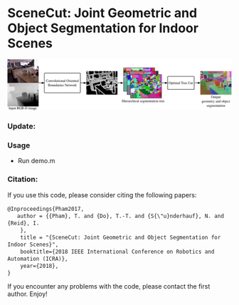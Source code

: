 # SceneCut: Joint Geometric and Object Segmentation for Indoor Scenes
![SceneCut](doc/SceneCut.png)

### Update:
  
### Usage
- Run demo.m
 
### Citation:
If you use this code, please consider citing the following papers:

    @Inproceedings{Pham2017,
       author = {{Pham}, T. and {Do}, T.-T. and {S{\"u}nderhauf}, N. and {Reid}, I.
        },
        title = "{SceneCut: Joint Geometric and Object Segmentation for Indoor Scenes}",
        booktitle={2018 IEEE International Conference on Robotics and Automation (ICRA)}, 
        year={2018}, 
    }
	
If you encounter any problems with the code, please contact the first author. Enjoy!